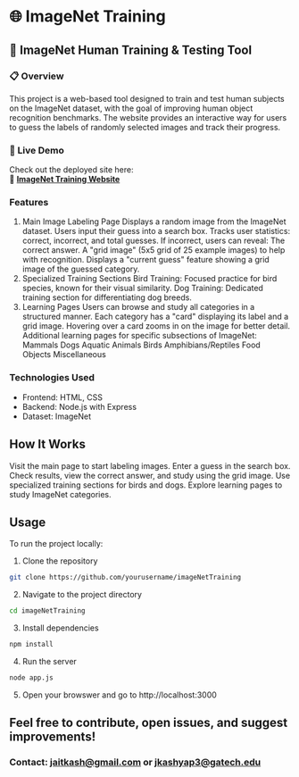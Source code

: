 # 🌐 ImageNet Training

## 🧠 ImageNet Human Training & Testing Tool

### 📋 Overview 
This project is a web-based tool designed to train and test human subjects on the ImageNet dataset, with the goal of improving human object recognition benchmarks. The website provides an interactive way for users to guess the labels of randomly selected images and track their progress.

### 🚀 Live Demo
Check out the deployed site here:  
🔗 **[ImageNet Training Website](https://imagenettraining.onrender.com)** 

### Features 
1. Main Image Labeling Page Displays a random image from the ImageNet dataset. Users input their guess into a search box. Tracks user statistics: correct, incorrect, and total guesses. If incorrect, users can reveal: The correct answer. A "grid image" (5x5 grid of 25 example images) to help with recognition. Displays a "current guess" feature showing a grid image of the guessed category. 
2. Specialized Training Sections Bird Training: Focused practice for bird species, known for their visual similarity. Dog Training: Dedicated training section for differentiating dog breeds. 
3. Learning Pages Users can browse and study all categories in a structured manner. Each category has a "card" displaying its label and a grid image. Hovering over a card zooms in on the image for better detail. Additional learning pages for specific subsections of ImageNet: Mammals Dogs Aquatic Animals Birds Amphibians/Reptiles Food Objects Miscellaneous 
### Technologies Used 
- Frontend: HTML, CSS
- Backend: Node.js with Express
- Dataset: ImageNet 

## How It Works 
Visit the main page to start labeling images. Enter a guess in the search box. Check results, view the correct answer, and study using the grid image. Use specialized training sections for birds and dogs. Explore learning pages to study ImageNet categories.


## Usage
To run the project locally: 
1. Clone the repository
```bash
git clone https://github.com/yourusername/imageNetTraining
```
2. Navigate to the project directory
```bash
cd imageNetTraining
```
3. Install dependencies
```bash
npm install
```
4. Run the server
```bash
node app.js
```
5. Open your browswer and go to http://localhost:3000

## Feel free to contribute, open issues, and suggest improvements!

### Contact: jaitkash@gmail.com or jkashyap3@gatech.edu
